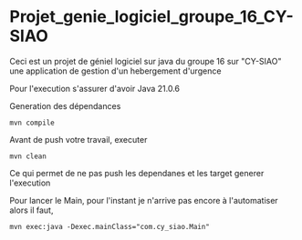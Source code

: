 # Projet_genie_logiciel_groupe_16_CY-SIAO
Ceci est un projet de géniel logiciel sur java du groupe 16 sur "CY-SIAO" une application de gestion d'un hebergement d'urgence

Pour l'execution s'assurer d'avoir Java 21.0.6

Generation des dépendances

``mvn compile``

Avant de push votre travail, executer

``mvn clean``

Ce qui permet de ne pas push les dependanes et les target generer  l'execution

Pour lancer le Main, pour l'instant je n'arrive pas encore à l'automatiser alors il faut,

``mvn exec:java -Dexec.mainClass="com.cy_siao.Main"
``


